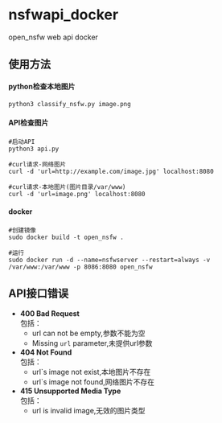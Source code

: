 # nsfwapi_docker
open_nsfw web api docker


## 使用方法

#### python检查本地图片
```shell
python3 classify_nsfw.py image.png
```

#### API检查图片
```shell
#启动API
python3 api.py

#curl请求-网络图片
curl -d 'url=http://example.com/image.jpg' localhost:8080

#curl请求-本地图片(图片目录/var/www)
curl -d 'url=image.png' localhost:8080
```

#### docker
```shell
#创建镜像
sudo docker build -t open_nsfw .

#运行
sudo docker run -d --name=nsfwserver --restart=always -v /var/www:/var/www -p 8086:8080 open_nsfw
```


## API接口错误  
- **400 Bad Request**  
包括：  
    - url can not be empty,参数不能为空
    - Missing `url` parameter,未提供url参数
- **404 Not Found**  
包括：  
    - url`s image not exist,本地图片不存在
    - url`s image not found,网络图片不存在
- **415 Unsupported Media Type**  
包括：  
    - url is invalid image,无效的图片类型